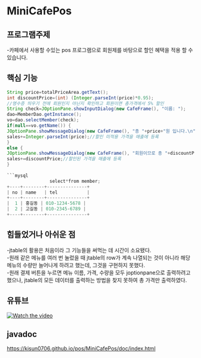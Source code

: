 #  MiniCafePos
## 프로그램주제
-카페에서 사용할 수있는 pos 프로그램으로 회원제를 바탕으로 할인 혜택을 적용 할 수 있습니다.

## 핵심 기능

```java
String price=totalPriceArea.getText();
int discountPrice=(int) (Integer.parseInt(price)*0.95);
//영수증 띄우기 전에 회원인지 아닌지 확인하고 회원이면 총가격에서 5% 할인
String check=JOptionPane.showInputDialog(new CafeFrame(), "이름: ");
dao=MemberDao.getInstance();
vo=dao.selectMember(check);
if(null==vo.getName()) {
JOptionPane.showMessageDialog(new CafeFrame(), "총 "+price+"원 입니다.\n"+time);	
sales+=Integer.parseInt(price);//할인 미적용 가격을 매출에 등록
}
else {
JOptionPane.showMessageDialog(new CafeFrame(), "회원이므로 총 "+discountPrice+"원 입니다.\n"+time);	
sales+=discountPrice;//할인된 가격을 매출에 등록
}
			
```mysql
				select*from member;
+----+--------+---------------+
| no | name   | tel           |
+----+--------+---------------+
|  1 | 홍길동 | 010-1234-5678 |
|  2 | 고길동 | 010-2345-6789 |
+----+--------+---------------+
```

## 힘들었거나 아쉬운 점

-jtable의 활용은 처음이라 그 기능들을 써먹는 데 시간이 소요됐다.   
-원래 같은 메뉴를 여러 번 눌렀을 때 jtable의 row가 계속 나열되는 것이 아니라 해당 메뉴의 수량만 늘어나게 하려고 했는데, 그것을 구현하지 못했다.   
-원래 결제 버튼을 누르면 메뉴 이름, 가격, 수량을 모두 joptionpane으로 출력하려고 했으나, jtable의 모든 데이터를 출력하는 방법을 찾지 못하여 총 가격만 출력하였다.

## 유튜브
[![Watch the video](https://img.youtube.com/vi/동영상id/hqdefault.jpg)](https://www.youtube.com/watch?v=REL0pt4SZl0)

## javadoc
https://kisun0706.github.io/pos/MiniCafePos/doc/index.html
